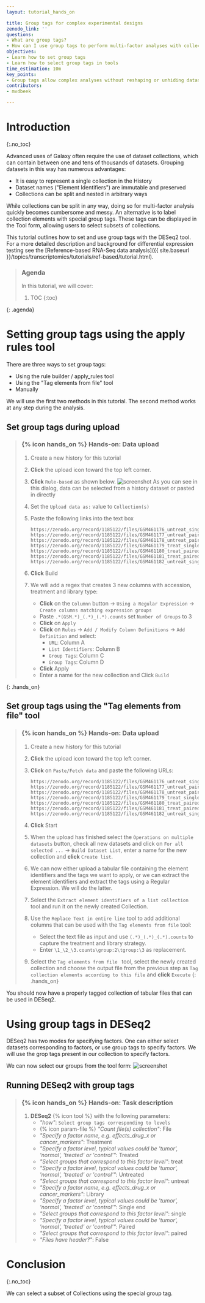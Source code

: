 ```yaml
---
layout: tutorial_hands_on

title: Group tags for complex experimental designs
zenodo_link: ''
questions:
- What are group tags?
- How can I use group tags to perform multi-factor analyses with collections
objectives:
- Learn how to set group tags
- Learn how to select group tags in tools
time_estimation: 10m
key_points:
- Group tags allow complex analyses without reshaping or unhiding datasets in a collection
contributors:
- mvdbeek

---
```



# Introduction
{:.no_toc}

Advanced uses of Galaxy often require the use of dataset collections,
which can contain between one and tens of thousands of datasets.
Grouping datasets in this way has numerous advantages:
  - It is easy to represent a single collection in the History
  - Dataset names ("Element Identifiers") are immutable and preserved
  - Collections can be split and nested in arbitrary ways

While collections can be split in any way, doing so for multi-factor analysis
quickly becomes cumbersome and messy. An alternative is to label collection
elements with special group tags. These tags can be displayed in the Tool form,
allowing users to select subsets of collections.

This tutorial outlines how to set and use group tags with the DESeq2 tool.
For a more detailed description and background for differential expression
testing see the [Reference-based RNA-Seq data analysis]({{ site.baseurl }}/topics/transcriptomics/tutorials/ref-based/tutorial.html).


> ### Agenda
>
> In this tutorial, we will cover:
>
> 1. TOC
> {:toc}
>
{: .agenda}

# Setting group tags using the apply rules tool

There are three ways to set group tags:
  - Using the rule builder / apply_rules tool
  - Using the "Tag elements from file" tool
  - Manually

We will use the first two methods in this tutorial.
The second method works at any step during the analysis.

## Set group tags during upload

> ### {% icon hands_on %} Hands-on: Data upload
>
> 1. Create a new history for this tutorial
> 2. **Click** the upload icon toward the top left corner.
> 3. **Click** `Rule-based` as shown below.
>    ![screenshot](../../images/rules/rules_example_1_1_rules_landing.png)
>    As you can see in this dialog, data can be selected from a history dataset or pasted in directly
> 4. Set the `Upload data as:` value to `Collection(s)`
> 5. Paste the following links into the text box
>
>    ```
>    https://zenodo.org/record/1185122/files/GSM461176_untreat_single.counts
>    https://zenodo.org/record/1185122/files/GSM461177_untreat_paired.counts
>    https://zenodo.org/record/1185122/files/GSM461178_untreat_paired.counts
>    https://zenodo.org/record/1185122/files/GSM461179_treat_single.counts
>    https://zenodo.org/record/1185122/files/GSM461180_treat_paired.counts
>    https://zenodo.org/record/1185122/files/GSM461181_treat_paired.counts
>    https://zenodo.org/record/1185122/files/GSM461182_untreat_single.counts
>    ```
>
> 6. **Click** Build
> 7. We will add a regex that creates 3 new columns with accession, treatment and library type:
>    - **Click** on the ``Columnn`` button -> ``Using a Regular Expression`` -> ``Create columns matching expression groups``
>    - Paste ``.*(GSM.*)_(.*)_(.*).counts`` set ``Number of Groups`` to 3
>    - **Click** on ``Apply``
>    - **Click** on ``Rules`` -> ``Add / Modify Column Definitions`` -> `Add Definition` and select:
>      - ``URL``: Column A
>      - ``List Identifiers``: Column B
>      - ``Group Tags``: Column C
>      - ``Group Tags``: Column D
>    - **Click** Apply
>    - Enter a name for the new collection and Click ``Build``

{: .hands_on}

## Set group tags using the "Tag elements from file" tool

> ### {% icon hands_on %} Hands-on: Data upload
>
> 1. Create a new history for this tutorial
> 2. **Click** the upload icon toward the top left corner.
> 3. **Click** on ``Paste/Fetch data`` and paste the following URLs:
>
>    ```
>    https://zenodo.org/record/1185122/files/GSM461176_untreat_single.counts
>    https://zenodo.org/record/1185122/files/GSM461177_untreat_paired.counts
>    https://zenodo.org/record/1185122/files/GSM461178_untreat_paired.counts
>    https://zenodo.org/record/1185122/files/GSM461179_treat_single.counts
>    https://zenodo.org/record/1185122/files/GSM461180_treat_paired.counts
>    https://zenodo.org/record/1185122/files/GSM461181_treat_paired.counts
>    https://zenodo.org/record/1185122/files/GSM461182_untreat_single.counts
>    ```
>
> 4. **Click** Start
> 5. When the upload has finished select the ``Operations on multiple datasets`` button,
>     check all new datasets and click on ``For all selected ...`` -> ``Build Dataset List``,
>     enter a name for the new collection and **click** ``Create list``.
> 6. We can now either upload a tabular file containing the element identifiers and the tags we want to apply,
>    or we can extract the element identifiers and extract the tags using a Regular Expression. We will do the
>    latter.
> 7. Select the ``Extract element identifiers of a list collection`` tool and run it on the newly created Collection.
> 8. Use the ``Replace Text in entire line`` tool to add additional columns that can be used with the ``Tag elements from file`` tool:
>      - Select the text file as input and use ``(.*)_(.*)_(.*).counts`` to capture the treatment and library strategy.
>      - Enter ``\1_\2_\3.counts\group:2\tgroup:\3`` as replacement.
> 9. Select the ``Tag elements from file `` tool, select the newly created collection and choose the output file from the previous step
>    as ``Tag collection elements according to this file`` and **click** ``Execute``
{: .hands_on}

You should now have a properly tagged collection of tabular files that can be used in DESeq2.


# Using group tags in DESeq2


DESeq2 has two modes for specifying factors. One can either
select datasets corresponding to factors, or use group tags
to specify factors. We will use the grop tags present in
our collection to specify factors.


We can now select our groups from the tool form:
![screenshot](../../images/deseq2_group_tags.png)

## Running **DESeq2** with group tags

> ### {% icon hands_on %} Hands-on: Task description
>
> 1. **DESeq2** {% icon tool %} with the following parameters:
>    - *"how"*: `Select group tags corresponding to levels`
>    - {% icon param-file %} *"Count file(s) collection"*: File
>    - *"Specify a factor name, e.g. effects_drug_x or cancer_markers"*: Treatment
>    - *"Specify a factor level, typical values could be 'tumor', 'normal', 'treated' or 'control'"*: Treated
>    - *"Select groups that correspond to this factor level"*: treat
>    - *"Specify a factor level, typical values could be 'tumor', 'normal', 'treated' or 'control'"*: Untreated
>    - *"Select groups that correspond to this factor level"*: untreat
>    - *"Specify a factor name, e.g. effects_drug_x or cancer_markers"*: Library
>    - *"Specify a factor level, typical values could be 'tumor', 'normal', 'treated' or 'control'"*: Single end
>    - *"Select groups that correspond to this factor level"*: single
>    - *"Specify a factor level, typical values could be 'tumor', 'normal', 'treated' or 'control'"*: Paired
>    - *"Select groups that correspond to this factor level"*: paired
>    - *"Files have header?"*: False
>

# Conclusion
{:.no_toc}

We can select a subset of Collections using the special group tag.
